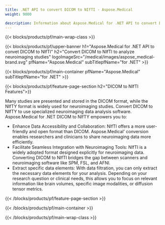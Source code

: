 ```yaml
---
title: .NET API to convert DICOM to NIfTI - Aspose.Medical
weight: 9000

description: Information about Aspose.Medical for .NET API to convert DICOM to NIfTI
---
```


{{< blocks/products/pf/main-wrap-class >}}

{{< blocks/products/pf/upper-banner h1="Aspose.Medical for .NET API to convet DICOM to NIfTI" h2="Convert DICOM to NIfTI to analyze neuroimaging studies" logoImageSrc="/medical/images/aspose_medical-brand.svg" pfName="Aspose.Medical" subTitlepfName="for .NET" >}}

{{< blocks/products/pf/main-container pfName="Aspose.Medical" subTitlepfName="for .NET" >}}

{{< blocks/products/pf/feature-page-section h2="DICOM to NIfTI Features">}}

<p>Many studies are presented and stored in the DICOM format, while the NIfTY format is widely used for neuroimaging studies. Convert DICOM to NIfTY to use specialized neuroimaging data analysis software. Aspose.Medical for .NET DICOM to NIfTY empowers you to:</p>

<ul>
<li>Enhance Data Accessibility and Collaboration: NIfTI offers a more user-friendly and open format than DICOM. Aspose.Medical' conversion enables researchers and clinicians to share neuroimaging data more efficiently.</li>
<li>Facilitate Seamless Integration with Neuroimaging Tools: NIfTI is a widely adopted format designed explicitly for neuroimaging data. Converting DICOM to NIfTI bridges the gap between scanners and neuroimaging software like SPM, FSL, and AFNI.</li>
<li>Extract specific data elements: With data filtration, you can only extract the necessary data elements for your analysis. Depending on your research question or clinical needs, this allows you to focus on relevant information like brain volumes, specific image modalities, or diffusion tensor metrics.</li>
</ul>

{{< /blocks/products/pf/feature-page-section >}}

{{< /blocks/products/pf/main-container >}}

{{< /blocks/products/pf/main-wrap-class >}}